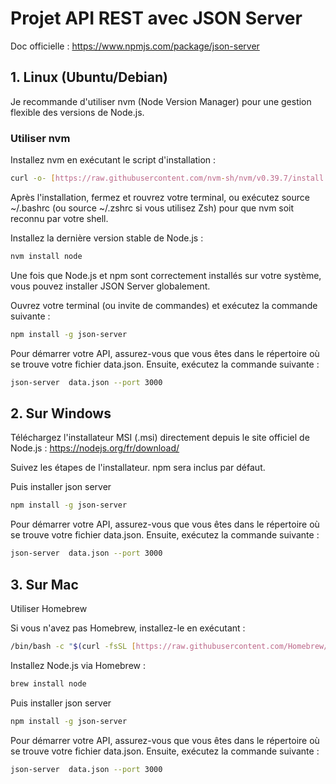 # Projet API REST avec JSON Server

Doc officielle :
https://www.npmjs.com/package/json-server

## 1. Linux (Ubuntu/Debian)

Je recommande d'utiliser nvm (Node Version Manager) pour une gestion flexible des versions de Node.js.

### Utiliser nvm

Installez nvm en exécutant le script d'installation :
```bash
curl -o- [https://raw.githubusercontent.com/nvm-sh/nvm/v0.39.7/install.sh](https://raw.githubusercontent.com/nvm-sh/nvm/v0.39.7/install.sh) | bash
```
Après l'installation, fermez et rouvrez votre terminal, ou exécutez source ~/.bashrc (ou source ~/.zshrc si vous utilisez Zsh) pour que nvm soit reconnu par votre shell.

Installez la dernière version stable de Node.js :
```bash
nvm install node
```

Une fois que Node.js et npm sont correctement installés sur votre système, vous pouvez installer JSON Server globalement.

Ouvrez votre terminal (ou invite de commandes) et exécutez la commande suivante :

```bash
npm install -g json-server
```

Pour démarrer votre API, assurez-vous que vous êtes dans le répertoire où se trouve votre fichier data.json. Ensuite, exécutez la commande suivante :
```bash
json-server  data.json --port 3000
```

## 2. Sur Windows

Téléchargez l'installateur MSI (.msi) directement depuis le site officiel de Node.js : https://nodejs.org/fr/download/

Suivez les étapes de l'installateur. npm sera inclus par défaut.

Puis installer json server

```bash
npm install -g json-server
```

Pour démarrer votre API, assurez-vous que vous êtes dans le répertoire où se trouve votre fichier data.json. Ensuite, exécutez la commande suivante :
```bash
json-server  data.json --port 3000
```

## 3. Sur Mac
Utiliser Homebrew

Si vous n'avez pas Homebrew, installez-le en exécutant :

```bash
/bin/bash -c "$(curl -fsSL [https://raw.githubusercontent.com/Homebrew/install/HEAD/install.sh](https://raw.githubusercontent.com/Homebrew/install/HEAD/install.sh))"
```

Installez Node.js via Homebrew :
```bash
brew install node
```

Puis installer json server
```bash
npm install -g json-server
```

Pour démarrer votre API, assurez-vous que vous êtes dans le répertoire où se trouve votre fichier data.json. Ensuite, exécutez la commande suivante :
```bash
json-server  data.json --port 3000
```